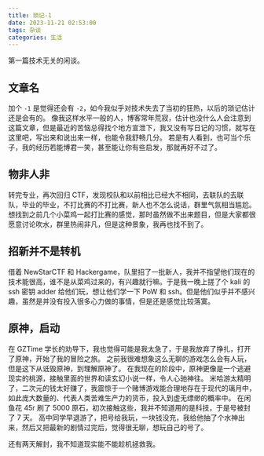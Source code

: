 ```yaml
---
title: 琐记-1
date: 2023-11-21 02:53:00
tags: 杂谈
categories: 生活
---
```


第一篇技术无关的闲谈。
<!--more-->

## 文章名

加个 `-1` 是觉得还会有 `-2`，如今我似乎对技术失去了当初的狂热，以后的琐记估计还是会有的。
像我这样水平一般的人，博客常年荒寂，估计也没什么人会注意到这篇文章，但是最近的苦恼总得找个地方宣泄下，我又没有写日记的习惯，就写在这里吧，写出来和说出来一样，也能令我舒畅几分。
若是有人看到，也可当个乐子，我的经历若能博君一笑，甚至能让你有些启发，那就再好不过了。

## 物非人非

转完专业，再次回归 CTF，发现校队和以前相比已经大不相同，去联队的去联队，毕业的毕业，不打比赛的不打比赛，新人也不怎么说话，群里气氛相当尴尬。
想找到之前几个小菜鸡一起打比赛的感觉，那时虽然做不出来题目，但是大家都很愿意讨论吹水，群里热闹非凡，但是这种景象，我再也找不到了。

## 招新并不是转机

借着 NewStarCTF 和 Hackergame，队里招了一批新人，我并不指望他们现在的技术能很高，谁不是从菜鸡过来的，有兴趣就行嘛。于是我一晚上搓了个 kali 的 ssh 密钥 adder 给他们玩，想让他们学一下 PoW 和 ssh。但是他们似乎并不感兴趣，虽然是并没有投入很多心力做的事情，但是还是感觉比较落寞。

## 原神，启动

在 GZTime 学长的劝导下，我也觉得可能是我太急了，于是我放弃了挣扎，打开了原神，开始了我的冒险之旅。
之前我很难想象这么无聊的游戏怎么会有人玩，但是这下从诋毁原神，到理解原神了。
在我现在的阶段中，原神更像是一个逃避现实的桃源，接触里面的世界和读玄幻小说一样，令人心驰神往。
米哈游太精明了，二次元的钱太好赚了，我震惊于一个赌博游戏能合理地存在于现代的璃月中，如此庞大数量的、代表人类苦难生产力的货币，投入到虚无缥缈的概率中。
在闲鱼花 45r 刷了 5000 原石，初次接触这些，我并不知道用的是科技，于是号被封了 7 天。
高中同学早退游了，把号给我玩，一块钱没充，我给他抽了个水神出来，然后又把最新的剧情过完后，觉得很无聊，想玩自己的号了。

还有两天解封，我不知道现实能不能趁机拯救我。
